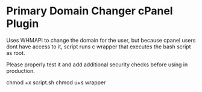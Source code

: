 # Primary Domain Changer cPanel Plugin
 
Uses WHMAPI to change the domain for the user, but because cpanel users dont have access to it, script runs c wrapper that executes the bash script as root.

Please properly test it and add additional security checks before using in production.


chmod +x script.sh
chmod u+s wrapper

